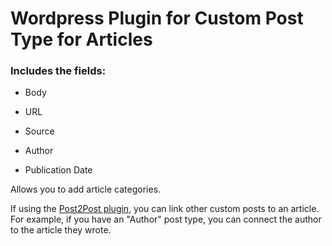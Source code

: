 # Wordpress Plugin for Custom Post Type for Articles

### Includes the fields:
* Body

* URL

* Source

* Author

* Publication Date

Allows you to add article categories.

If using the [Post2Post plugin](https://wordpress.org/plugins/posts-to-posts/), you can link other custom posts to an article. For example, if you have an "Author" post type, you can connect the author to the article they wrote.
